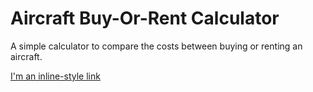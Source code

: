 # Aircraft Buy-Or-Rent Calculator
A simple calculator to compare the costs between buying or renting an aircraft.

[I'm an inline-style link](index.html)
